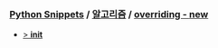 ### [Python Snippets](../../README.md) / [알고리즘](../README.md) / [overriding - __new__ ](README.md)
- [>  __init__ ](%20__init__%20/README.md)